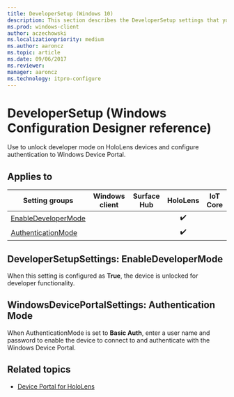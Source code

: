 ```yaml
---
title: DeveloperSetup (Windows 10)
description: This section describes the DeveloperSetup settings that you can configure in provisioning packages for Windows 10 using Windows Configuration Designer.
ms.prod: windows-client
author: aczechowski
ms.localizationpriority: medium
ms.author: aaroncz
ms.topic: article
ms.date: 09/06/2017
ms.reviewer: 
manager: aaroncz
ms.technology: itpro-configure
---
```


# DeveloperSetup (Windows Configuration Designer reference)

Use to unlock developer mode on HoloLens devices and configure authentication to Windows Device Portal.

## Applies to

| Setting groups  | Windows client | Surface Hub | HoloLens | IoT Core |
| --- | :---: | :---: | :---: | :---: |
| [EnableDeveloperMode](#developersetupsettings-enabledevelopermode) |   |  | ✔️ |  |
| [AuthenticationMode](#windowsdeviceportalsettings-authentication-mode) |   |  | ✔️ |  |


## DeveloperSetupSettings: EnableDeveloperMode

When this setting is configured as **True**, the device is unlocked for developer functionality.

## WindowsDevicePortalSettings: Authentication Mode

When AuthenticationMode is set to **Basic Auth**, enter a user name and password to enable the device to connect to and authenticate with the Windows Device Portal.

## Related topics

- [Device Portal for HoloLens](/windows/uwp/debug-test-perf/device-portal-hololens)
